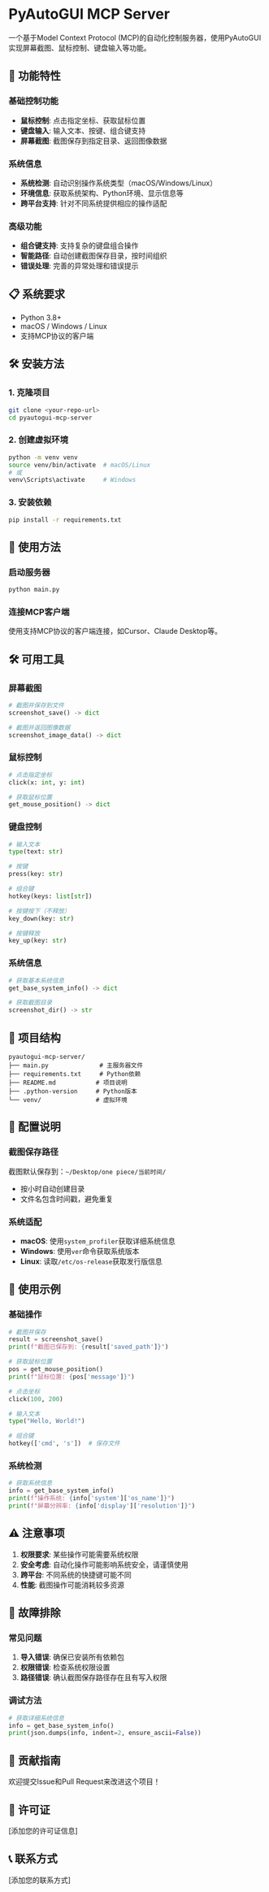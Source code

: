 # PyAutoGUI MCP Server

一个基于Model Context Protocol (MCP)的自动化控制服务器，使用PyAutoGUI实现屏幕截图、鼠标控制、键盘输入等功能。

## 🚀 功能特性

### 基础控制功能
- **鼠标控制**: 点击指定坐标、获取鼠标位置
- **键盘输入**: 输入文本、按键、组合键支持
- **屏幕截图**: 截图保存到指定目录、返回图像数据

### 系统信息
- **系统检测**: 自动识别操作系统类型（macOS/Windows/Linux）
- **环境信息**: 获取系统架构、Python环境、显示信息等
- **跨平台支持**: 针对不同系统提供相应的操作适配

### 高级功能
- **组合键支持**: 支持复杂的键盘组合操作
- **智能路径**: 自动创建截图保存目录，按时间组织
- **错误处理**: 完善的异常处理和错误提示

## 📋 系统要求

- Python 3.8+
- macOS / Windows / Linux
- 支持MCP协议的客户端

## 🛠️ 安装方法

### 1. 克隆项目
```bash
git clone <your-repo-url>
cd pyautogui-mcp-server
```

### 2. 创建虚拟环境
```bash
python -m venv venv
source venv/bin/activate  # macOS/Linux
# 或
venv\Scripts\activate     # Windows
```

### 3. 安装依赖
```bash
pip install -r requirements.txt
```

## 🚀 使用方法

### 启动服务器
```bash
python main.py
```

### 连接MCP客户端
使用支持MCP协议的客户端连接，如Cursor、Claude Desktop等。

## 🛠️ 可用工具

### 屏幕截图
```python
# 截图并保存到文件
screenshot_save() -> dict

# 截图并返回图像数据
screenshot_image_data() -> dict
```

### 鼠标控制
```python
# 点击指定坐标
click(x: int, y: int)

# 获取鼠标位置
get_mouse_position() -> dict
```

### 键盘控制
```python
# 输入文本
type(text: str)

# 按键
press(key: str)

# 组合键
hotkey(keys: list[str])

# 按键按下（不释放）
key_down(key: str)

# 按键释放
key_up(key: str)
```

### 系统信息
```python
# 获取基本系统信息
get_base_system_info() -> dict

# 获取截图目录
screenshot_dir() -> str
```

## 📁 项目结构

```
pyautogui-mcp-server/
├── main.py              # 主服务器文件
├── requirements.txt     # Python依赖
├── README.md           # 项目说明
├── .python-version     # Python版本
└── venv/               # 虚拟环境
```

## 🔧 配置说明

### 截图保存路径
截图默认保存到：`~/Desktop/one piece/当前时间/`
- 按小时自动创建目录
- 文件名包含时间戳，避免重复

### 系统适配
- **macOS**: 使用`system_profiler`获取详细系统信息
- **Windows**: 使用`ver`命令获取系统版本
- **Linux**: 读取`/etc/os-release`获取发行版信息

## 📝 使用示例

### 基础操作
```python
# 截图并保存
result = screenshot_save()
print(f"截图已保存到: {result['saved_path']}")

# 获取鼠标位置
pos = get_mouse_position()
print(f"鼠标位置: {pos['message']}")

# 点击坐标
click(100, 200)

# 输入文本
type("Hello, World!")

# 组合键
hotkey(['cmd', 's'])  # 保存文件
```

### 系统检测
```python
# 获取系统信息
info = get_base_system_info()
print(f"操作系统: {info['system']['os_name']}")
print(f"屏幕分辨率: {info['display']['resolution']}")
```

## ⚠️ 注意事项

1. **权限要求**: 某些操作可能需要系统权限
2. **安全考虑**: 自动化操作可能影响系统安全，请谨慎使用
3. **跨平台**: 不同系统的快捷键可能不同
4. **性能**: 截图操作可能消耗较多资源

## 🐛 故障排除

### 常见问题

1. **导入错误**: 确保已安装所有依赖包
2. **权限错误**: 检查系统权限设置
3. **路径错误**: 确认截图保存路径存在且有写入权限

### 调试方法
```python
# 获取详细系统信息
info = get_base_system_info()
print(json.dumps(info, indent=2, ensure_ascii=False))
```

## 🤝 贡献指南

欢迎提交Issue和Pull Request来改进这个项目！

## 📄 许可证

[添加您的许可证信息]

## 📞 联系方式

[添加您的联系方式]
